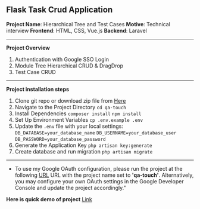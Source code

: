 
## Flask Task Crud Application

**Project Name**: Hierarchical Tree and Test Cases
**Motive**: Technical interview
**Frontend**: HTML, CSS, Vue.js
**Backend**: Laravel

---
**Project Overview**
1. Authentication with Google SSO Login  
2. Module Tree Hierarchical CRUD & DragDrop  
3. Test Case CRUD  
---
**Project installation steps**
1. Clone git repo or download zip file from [Here](https://github.com/AnkitGon/qa-touch)
2. Navigate to the Project Directory
  `cd qa-touch`
3. Install Dependencies
  `composer install`
  `npm install`
4. Set Up Environment Variables
  `cp .env.example .env`
5. Update the `.env` file with your local settings:
  `DB_DATABASE=your_database_name` 
  `DB_USERNAME=your_database_user`
  `DB_PASSWORD=your_database_password`
 6. Generate the Application Key
 `php artisan key:generate`
 7. Create database and run migration
 `php artisan migrate`
---
 * To use my Google OAuth configuration, please run the project at the following [URL](http://localhost/qa-touch) URL with the project name set to **'qa-touch'**. Alternatively, you may configure your own OAuth settings in the Google Developer Console and update the project accordingly."
 
**Here is  quick demo of project** [Link](https://share.nmblc.cloud/59ba99ed)
